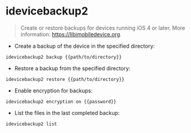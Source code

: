# idevicebackup2

> Create or restore backups for devices running iOS 4 or later.
> More information: <https://libimobiledevice.org>.

- Create a backup of the device in the specified directory:

`idevicebackup2 backup {{path/to/directory}}`

- Restore a backup from the specified directory:

`idevicebackup2 restore {{path/to/directory}}`

- Enable encryption for backups:

`idevicebackup2 encryption on {{password}}`

- List the files in the last completed backup:

`idevicebackup2 list`
